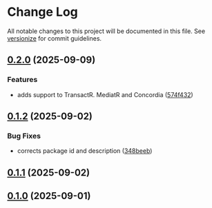 # Change Log

All notable changes to this project will be documented in this file. See [versionize](https://github.com/versionize/versionize) for commit guidelines.

<a name="0.2.0"></a>
## [0.2.0](https://www.github.com/lucafabbri/SagaR/releases/tag/v0.2.0) (2025-09-09)

### Features

* adds support to TransactR. MediatR and Concordia ([574f432](https://www.github.com/lucafabbri/SagaR/commit/574f4326373fe80a30a5e5d4c003df5860c7bc74))

<a name="0.1.2"></a>
## [0.1.2](https://www.github.com/lucafabbri/SagaR/releases/tag/v0.1.2) (2025-09-02)

### Bug Fixes

* corrects package id and description ([348beeb](https://www.github.com/lucafabbri/SagaR/commit/348beeb0f754eab2bc73b2115a8e2aaf138d5a96))

<a name="0.1.1"></a>
## [0.1.1](https://www.github.com/lucafabbri/SagaR/releases/tag/v0.1.1) (2025-09-02)

<a name="0.1.0"></a>
## [0.1.0](https://www.github.com/lucafabbri/SagaR/releases/tag/v0.1.0) (2025-09-01)

